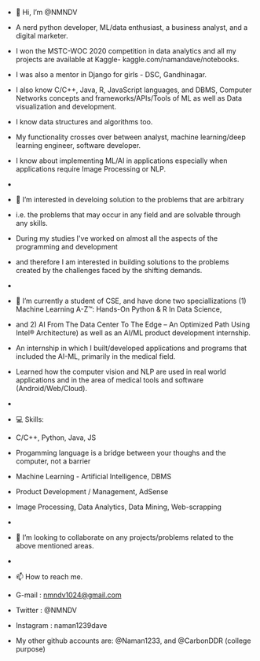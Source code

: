 - 👋 Hi, I’m @NMNDV
- A nerd python developer, ML/data enthusiast, a business analyst, and a digital marketer.
- I won the MSTC-WOC 2020 competition in data analytics and all my projects are available at Kaggle- kaggle.com/namandave/notebooks.
- I was also a mentor in Django for girls - DSC, Gandhinagar.
- I also know C/C++, Java, R, JavaScript languages, and DBMS, Computer Networks concepts and frameworks/APIs/Tools of ML as well as Data visualization and development. 
- I know data structures and algorithms too.
- My functionality crosses over between analyst, machine learning/deep learning engineer, software developer.
- I know about implementing ML/AI in applications especially when applications require Image Processing or NLP.
-
- 👀 I’m interested in develoing solution to the problems that are arbitrary 
- i.e. the problems that may occur in any field and are solvable through any skills. 
- During my studies I've worked on almost all the aspects of the programming and development 
- and therefore I am interested in building solutions to the problems created by the challenges faced by the shifting demands.
-
- 🌱 I’m currently a student of CSE, and have done two speciallizations (1) Machine Learning A-Z™: Hands-On Python & R In Data Science, 
- and 2) AI From The Data Center To The Edge – An Optimized Path Using Intel® Architecture) as well as an AI/ML product development internship. 
- An internship in which I built/developed applications and programs that included the AI-ML, primarily in the medical field. 
- Learned how the computer vision and NLP are used in real world applications and in the area of medical tools and software (Android/Web/Cloud).
-
- 💻 Skills: 
- C/C++,  Python,  Java,  JS  
- Progamming language is a bridge between your thoughs and the computer, not a barrier
- Machine Learning - Artificial Intelligence,  DBMS
- Product Development / Management,  AdSense
- Image Processing,  Data Analytics,  Data Mining, Web-scrapping
-
- 💞️ I’m looking to collaborate on any projects/problems related to the above mentioned areas.
- 
- 📫 How to reach me.
- G-mail    : nmndv1024@gmail.com
- Twitter   : @NMNDV
- Instagram : naman1239dave

- My other github accounts are: @Naman1233, and @CarbonDDR (college purpose)
<!---
NMNDV/NMNDV is a ✨ special ✨ repository because its `README.md` (this file) appears on your GitHub profile.
You can click the Preview link to take a look at your changes.
--->
